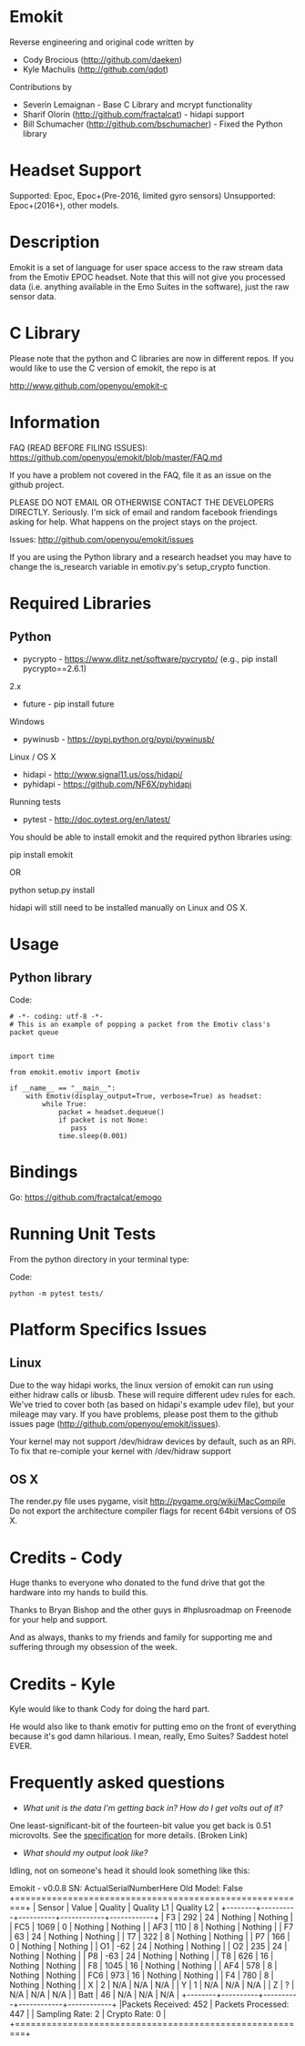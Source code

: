 Emokit
======

Reverse engineering and original code written by

* Cody Brocious (http://github.com/daeken)
* Kyle Machulis (http://github.com/qdot)

Contributions by

* Severin Lemaignan - Base C Library and mcrypt functionality
* Sharif Olorin  (http://github.com/fractalcat) - hidapi support
* Bill Schumacher (http://github.com/bschumacher) - Fixed the Python library

Headset Support
===============

Supported: Epoc, Epoc+(Pre-2016, limited gyro sensors)
Unsupported: Epoc+(2016+), other models.

Description
===========

Emokit is a set of language for user space access to the raw stream
data from the Emotiv EPOC headset. Note that this will not give you
processed data (i.e. anything available in the Emo Suites in the
software), just the raw sensor data.

C Library
=========

Please note that the python and C libraries are now in different
repos. If you would like to use the C version of emokit, the repo
is at

http://www.github.com/openyou/emokit-c

Information
===========

FAQ (READ BEFORE FILING ISSUES): https://github.com/openyou/emokit/blob/master/FAQ.md

If you have a problem not covered in the FAQ, file it as an
issue on the github project.

PLEASE DO NOT EMAIL OR OTHERWISE CONTACT THE DEVELOPERS DIRECTLY.
Seriously. I'm sick of email and random facebook friendings asking for
help. What happens on the project stays on the project.

Issues: http://github.com/openyou/emokit/issues

If you are using the Python library and a research headset you may have
to change the is_research variable in emotiv.py's setup_crypto function.

Required Libraries
==================

Python
------

* pycrypto - https://www.dlitz.net/software/pycrypto/ (e.g., pip install pycrypto==2.6.1)

2.x
* future - pip install future
  
Windows
* pywinusb - https://pypi.python.org/pypi/pywinusb/

Linux / OS X
* hidapi - http://www.signal11.us/oss/hidapi/
* pyhidapi - https://github.com/NF6X/pyhidapi

Running tests
* pytest - http://doc.pytest.org/en/latest/

You should be able to install emokit and the required python libraries using:  

pip install emokit

OR

python setup.py install

hidapi will still need to be installed manually on Linux and OS X.


Usage
=====

Python library
--------------

  Code:

    # -*- coding: utf-8 -*-
    # This is an example of popping a packet from the Emotiv class's packet queue


    import time

    from emokit.emotiv import Emotiv

    if __name__ == "__main__":
        with Emotiv(display_output=True, verbose=True) as headset:
            while True:
                packet = headset.dequeue()
                if packet is not None:
                   pass
                time.sleep(0.001)


Bindings
========

Go: https://github.com/fractalcat/emogo


Running Unit Tests
==================

From the python directory in your terminal type:

  Code:  

    python -m pytest tests/
      

Platform Specifics Issues
=========================

Linux
-----

Due to the way hidapi works, the linux version of emokit can run using
either hidraw calls or libusb. These will require different udev rules
for each. We've tried to cover both (as based on hidapi's example udev
file), but your mileage may vary. If you have problems, please post
them to the github issues page (http://github.com/openyou/emokit/issues).

Your kernel may not support /dev/hidraw devices by default, such as an RPi.
To fix that re-comiple your kernel with /dev/hidraw support

OS X
----

The render.py file uses pygame, visit http://pygame.org/wiki/MacCompile
Do not export the architecture compiler flags for recent 64bit versions of OS X.

Credits - Cody
==============

Huge thanks to everyone who donated to the fund drive that got the
hardware into my hands to build this.

Thanks to Bryan Bishop and the other guys in #hplusroadmap on Freenode
for your help and support.

And as always, thanks to my friends and family for supporting me and
suffering through my obsession of the week.

Credits - Kyle
==============

Kyle would like to thank Cody for doing the hard part. 

He would also like to thank emotiv for putting emo on the front of
everything because it's god damn hilarious. I mean, really, Emo
Suites? Saddest hotel EVER.

# Frequently asked questions

 - *What unit is the data I'm getting back in? How do I get volts out of
 it?*

 One least-significant-bit of the fourteen-bit value you get back is
 0.51 microvolts. See the
 [specification](http://emotiv.com/upload/manual/EPOCSpecifications.pdf)
 for more details. (Broken Link)
 
 - *What should my output look like?*
 
 Idling, not on someone's head it should look something like this:  

Emokit - v0.0.8 SN: ActualSerialNumberHere  Old Model: False
+========================================================+
| Sensor |   Value  | Quality  | Quality L1 | Quality L2 |
+--------+----------+----------+------------+------------+
|   F3   |   292    |    24    |  Nothing   |  Nothing   |
|   FC5  |   1069   |    0     |  Nothing   |  Nothing   |
|   AF3  |   110    |    8     |  Nothing   |  Nothing   |
|   F7   |    63    |    24    |  Nothing   |  Nothing   |
|   T7   |   322    |    8     |  Nothing   |  Nothing   |
|   P7   |   166    |    0     |  Nothing   |  Nothing   |
|   O1   |   -62    |    24    |  Nothing   |  Nothing   |
|   O2   |   235    |    24    |  Nothing   |  Nothing   |
|   P8   |   -63    |    24    |  Nothing   |  Nothing   |
|   T8   |   626    |    16    |  Nothing   |  Nothing   |
|   F8   |   1045   |    16    |  Nothing   |  Nothing   |
|   AF4  |   578    |    8     |  Nothing   |  Nothing   |
|   FC6  |   973    |    16    |  Nothing   |  Nothing   |
|   F4   |   780    |    8     |  Nothing   |  Nothing   |
|   X    |    2     |   N/A    |    N/A     |    N/A     |
|   Y    |    1     |   N/A    |    N/A     |    N/A     |
|   Z    |    ?     |   N/A    |    N/A     |    N/A     |
|  Batt  |    46    |   N/A    |    N/A     |    N/A     |
+--------+----------+----------+------------+------------+
|Packets Received:   452    |  Packets Processed:   447  |
|   Sampling Rate:    2     |        Crypto Rate:    0   |
+========================================================+
